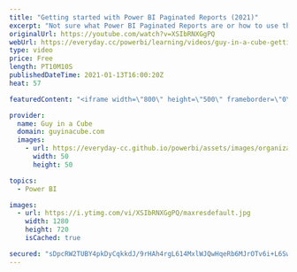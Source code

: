 ```yaml
---
title: "Getting started with Power BI Paginated Reports (2021)"
excerpt: "Not sure what Power BI Paginated Reports are or how to use them? Patrick walks you through and points you to some great resources to get up and running quickly.  Power BI Paginated Reports require either Power BI Premium Per User or Power BI Premium capacity.  Paginated Report In a Day: https://docs.microsoft.com/power-bi/learning-catalog/paginated-reports-online-course"
originalUrl: https://youtube.com/watch?v=XSIbRNXGgPQ
webUrl: https://everyday.cc/powerbi/learning/videos/guy-in-a-cube-getting-started-with-power-bi-paginated-reports-2021/
type: video
price: Free
length: PT10M10S
publishedDateTime: 2021-01-13T16:00:20Z
heat: 57

featuredContent: "<iframe width=\"800\" height=\"500\" frameborder=\"0\" src=\"https://www.youtube.com/embed/XSIbRNXGgPQ\" allow=\"accelerometer; autoplay; encrypted-media; gyroscope; picture-in-picture\" allowfullscreen></iframe>"

provider:
  name: Guy in a Cube
  domain: guyinacube.com
  images:
    - url: https://everyday-cc.github.io/powerbi/assets/images/organizations/guyinacube.com-50x50.jpg
      width: 50
      height: 50

topics:
  - Power BI

images:
  - url: https://i.ytimg.com/vi/XSIbRNXGgPQ/maxresdefault.jpg
    width: 1280
    height: 720
    isCached: true

secured: "sDpcRW2TUBY4pkDyCqkkdJ/9rHAh4rgL614MxlWJQwHqeRb6MJrOTv6i+L6SwSrOsvh/CJI+MM+t4/0ITLKevloQ115MkPFsFz20c5hiK67Bkpta09okJCTbHQjS0VADSE+qdNJ+hQeTkrhlRTbK5Wa6sm+GGrLCi3OevgR/4we9L3QwrtRVti1+UfXEHKoqOI6vJmHOQkLQ/FuISTIwOp4rPrqc89nVjsRpAX4+3m9baB84SxdeQlxMAvebDtwAqB5XIyHAEVVX8qfcwGNzx/FY4BrIeK8TCSY0N99V1+TxUBleppLLDIBH8hn0prWOaQwvkX5Y3l22JkA5phyRHuqIz+CIQfYPKDZBmy4G+yHy5WIvP3vlLnOL11UDCrMsH/kThgwvRfBW9oEK0KPBJheTabNNwvS55poS2dX4Aps=;2ORNqZ/OhYGHWko1SZ+iSQ=="
---
```


